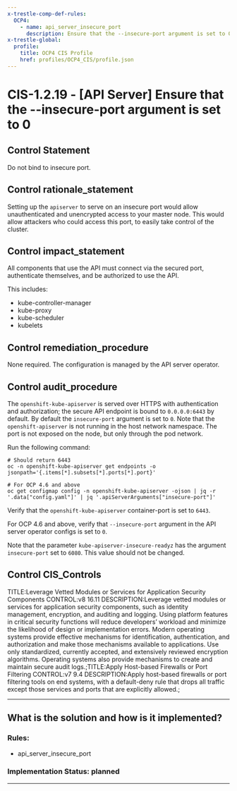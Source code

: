 ```yaml
---
x-trestle-comp-def-rules:
  OCP4:
    - name: api_server_insecure_port
      description: Ensure that the --insecure-port argument is set to 0
x-trestle-global:
  profile:
    title: OCP4 CIS Profile
    href: profiles/OCP4_CIS/profile.json
---
```


# CIS-1.2.19 - \[API Server\] Ensure that the --insecure-port argument is set to 0

## Control Statement

Do not bind to insecure port.

## Control rationale_statement

Setting up the `apiserver` to serve on an insecure port would allow unauthenticated and unencrypted access to your master node. This would allow attackers who could access this port, to easily take control of the cluster.

## Control impact_statement

All components that use the API must connect via the secured port, authenticate themselves, and be authorized to use the API.

This includes:
- kube-controller-manager
- kube-proxy
- kube-scheduler
- kubelets

## Control remediation_procedure

None required. The configuration is managed by the API server operator.

## Control audit_procedure

The `openshift-kube-apiserver` is served over HTTPS with authentication and authorization; the secure API endpoint is bound to `0.0.0.0:6443` by default. By default the `insecure-port` argument is set to `0`. Note that the `openshift-apiserver` is not running in the host network namespace. The port is not exposed on the node, but only through the pod network.

Run the following command:

```
# Should return 6443
oc -n openshift-kube-apiserver get endpoints -o jsonpath='{.items[*].subsets[*].ports[*].port}'

# For OCP 4.6 and above
oc get configmap config -n openshift-kube-apiserver -ojson | jq -r '.data["config.yaml"]' | jq '.apiServerArguments["insecure-port"]'
```

Verify that the `openshift-kube-apiserver` container-port is set to `6443`. 

For OCP 4.6 and above, verify that `--insecure-port` argument in the API server operator configs is set to `0`. 

Note that the parameter `kube-apiserver-insecure-readyz` has the argument `insecure-port` set to `6080`. This value should not be changed.

## Control CIS_Controls

TITLE:Leverage Vetted Modules or Services for Application Security Components CONTROL:v8 16.11 DESCRIPTION:Leverage vetted modules or services for application security components, such as identity management, encryption, and auditing and logging. Using platform features in critical security functions will reduce developers’ workload and minimize the likelihood of design or implementation errors. Modern operating systems provide effective mechanisms for identification, authentication, and authorization and make those mechanisms available to applications. Use only standardized, currently accepted, and extensively reviewed encryption algorithms. Operating systems also provide mechanisms to create and maintain secure audit logs.;TITLE:Apply Host-based Firewalls or Port Filtering CONTROL:v7 9.4 DESCRIPTION:Apply host-based firewalls or port filtering tools on end systems, with a default-deny rule that drops all traffic except those services and ports that are explicitly allowed.;

______________________________________________________________________

## What is the solution and how is it implemented?

<!-- For implementation status enter one of: implemented, partial, planned, alternative, not-applicable -->

<!-- Note that the list of rules under ### Rules: is read-only and changes will not be captured after assembly to JSON -->

<!-- Add control implementation description here for control: CIS-1.2.19 -->

### Rules:

  - api_server_insecure_port

### Implementation Status: planned

______________________________________________________________________
